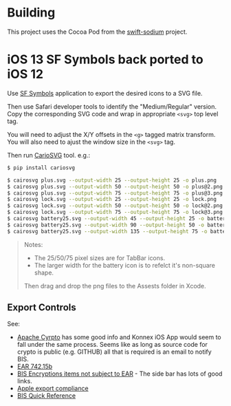 # Building

This project uses the Cocoa Pod from the [swift-sodium](https://github.com/jedisct1/swift-sodium) project.

# iOS 13 SF Symbols back ported to iOS 12

Use [SF Symbols](https://developer.apple.com/design/human-interface-guidelines/sf-symbols/overview/) application to export the desired icons to a SVG file.

Then use Safari developer tools to identify the "Medium/Regular" version.
Copy the corresponding SVG code and wrap in appropriate `<svg>` top level tag.

You will need to adjust the X/Y offsets in the `<g>` tagged matrix transform.
You will also need to ajust the window size in the `<svg>` tag.

Then run [CarioSVG](https://cairosvg.org) tool.  e.g.:

```bash
$ pip install cariosvg

$ cairosvg plus.svg --output-width 25 --output-height 25 -o plus.png
$ cairosvg plus.svg --output-width 50 --output-height 50 -o plus@2.png
$ cairosvg plus.svg --output-width 75 --output-height 75 -o plus@3.png
$ cairosvg lock.svg --output-width 25 --output-height 25 -o lock.png
$ cairosvg lock.svg --output-width 50 --output-height 50 -o lock@2.png
$ cairosvg lock.svg --output-width 75 --output-height 75 -o lock@3.png
$ cairosvg battery25.svg --output-width 45 --output-height 25 -o battery25.png
$ cairosvg battery25.svg --output-width 90 --output-height 50 -o battery25@2.png
$ cairosvg battery25.svg --output-width 135 --output-height 75 -o battery25@3.png

```

> Notes:
>
> - The 25/50/75 pixel sizes are for TabBar icons.
> - The larger width for the battery icon is to refelct it's non-square shape.
>
> Then drag and drop the png files to the Assests folder in Xcode.

## Export Controls

See:

* [Apache Cyrpto](https://www.apache.org/dev/crypto.html) has some good info and Konnex iOS App would seem to fall under the same process.  Seems like as long as source code for crypto is public (e.g. GITHUB) all that is required is an email to notify BIS.
* [EAR 742.15b](https://www.ecfr.gov/cgi-bin/text-idx?SID=03a422b19b284c19380a2a0800174721&mc=true&node=pt15.2.742&rgn=div5#se15.2.742_115)
* [BIS Encryptions items not subject to EAR](https://bis.doc.gov/index.php/policy-guidance/encryption/1-encryption-items-not-subject-to-the-ear) - The side bar has lots of good links.
* [Apple export compliance](https://help.apple.com/app-store-connect/#/devc3f64248f)
* [BIS Quick Reference](https://bis.doc.gov/index.php/documents/new-encryption/1652-cat-5-part-2-quick-reference-guide/file)


